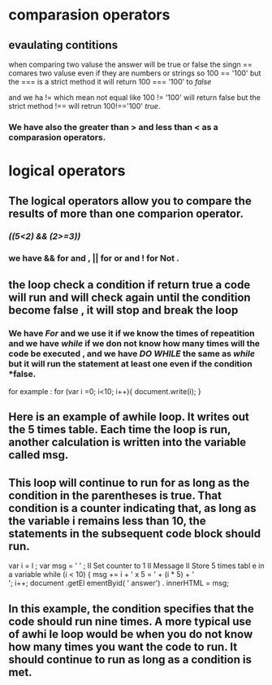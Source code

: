 # comparasion operators 
## evaulating contitions

when comparing two valuse the answer will be true or false 
the singn == comares two valuse even if they are numbers or strings so 100 == '100'
but the === is a strict method it will return 100 === '100' to *false*

and we ha != which mean not equal like 100 != '100' will return false but the strict method !== will retrun 100!=='100' *true*.

### We have also the greater than > and less than < as a comparasion operators.

# logical operators

## The logical operators allow you to compare the results of more than one comparion operator.
### *((5<2) && (2>=3))*
### we have && for and , || for or and ! for Not .

## the loop check a condition if return true  a code will run and will check again until the condition become false , it will stop and break the loop

### We have *For* and we use it if we know the times of repeatition and we have *while* if we don not know how many times will the code be executed , and we have *DO WHILE* the same as *while* but it will run the statement at least one even if the condition *false.

for example :
for (var i =0; i<10; i++){
    document.write(i);
}

## Here is an example of awhile loop. It writes out the 5 times table. Each time the loop is run, another calculation is written into the variable called msg.

## This loop will continue to run for as long as the condition in the parentheses is true. That condition is a counter indicating that, as long as the variable i remains less than 10, the statements in the subsequent code block should run.

var i = l ;
var msg = ' ' ;
II Set counter to 1
II Message
II Store 5 times tabl e in a variable
while (i < 10) {
msg += i + ' x 5 = ' + (i * 5) + '<br I>';
i++;
document .getEl ementByid( ' answer') . innerHTML = msg;


## In this example, the condition specifies that the code should run nine times. A more typical use of awhi le loop would be when you do not know how many times you want the code to run. It should continue to run as long as a condition is met.